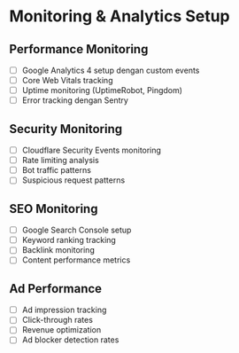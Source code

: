 # Monitoring & Analytics Setup

## Performance Monitoring
- [ ] Google Analytics 4 setup dengan custom events
- [ ] Core Web Vitals tracking 
- [ ] Uptime monitoring (UptimeRobot, Pingdom)
- [ ] Error tracking dengan Sentry

## Security Monitoring
- [ ] Cloudflare Security Events monitoring
- [ ] Rate limiting analysis
- [ ] Bot traffic patterns
- [ ] Suspicious request patterns

## SEO Monitoring
- [ ] Google Search Console setup
- [ ] Keyword ranking tracking
- [ ] Backlink monitoring
- [ ] Content performance metrics

## Ad Performance
- [ ] Ad impression tracking
- [ ] Click-through rates
- [ ] Revenue optimization
- [ ] Ad blocker detection rates
